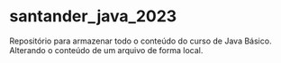 # santander_java_2023
Repositório para armazenar todo o conteúdo do curso de Java Básico.
Alterando o conteúdo  de um arquivo de forma local.